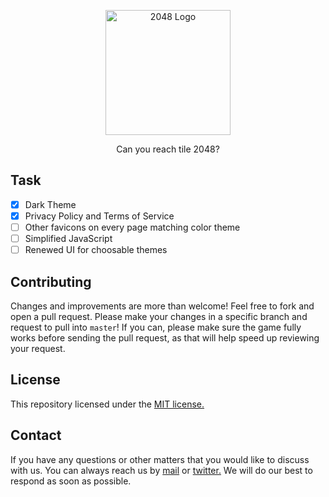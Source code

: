 <p align="center">
  <img width="200" src="https://upload.wikimedia.org/wikipedia/commons/8/8a/2048_logo.png" alt="2048 Logo">
</p>

<p align="center">Can you reach tile 2048?</p>

## Task

- [x] Dark Theme
- [x] Privacy Policy and Terms of Service
- [ ] Other favicons on every page matching color theme
- [ ] Simplified JavaScript
- [ ] Renewed UI for choosable themes

## Contributing

Changes and improvements are more than welcome! Feel free to fork and open a pull request. Please make your changes in a specific branch and request to pull into `master`! If you can, please make sure the game fully works before sending the pull request, as that will help speed up reviewing your request.

## License

This repository licensed under the [MIT license.](https://github.com/by-Philip/2048/blob/main/LICENSE)

## Contact

If you have any questions or other matters that you would like to discuss with us. You can always reach us by [mail](mailto:contact@byphilip.ga) or [twitter.](https://twitter.com/_byPhilip) We will do our best to respond as soon as possible.
